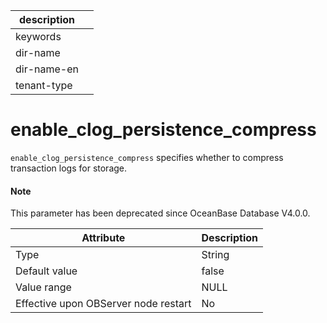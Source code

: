 | description ||
|---|---|
| keywords ||
| dir-name ||
| dir-name-en ||
| tenant-type ||

enable_clog_persistence_compress
=====================================================

`enable_clog_persistence_compress` specifies whether to compress transaction logs for storage.

<main id="notice" type='explain'>
  <h4>Note</h4>
  <p>This parameter has been deprecated since OceanBase Database V4.0.0. </p>
</main>


| **Attribute** | **Description** |
|------------------|--------|
| Type | String |
| Default value | false |
| Value range | NULL |
| Effective upon OBServer node restart | No |


